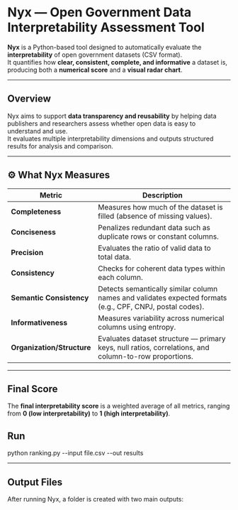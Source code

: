# Nyx — Open Government Data Interpretability Assessment Tool

**Nyx** is a Python-based tool designed to automatically evaluate the **interpretability** of open government datasets (CSV format).  
It quantifies how **clear, consistent, complete, and informative** a dataset is, producing both a **numerical score** and a **visual radar chart**.

---

## Overview

Nyx aims to support **data transparency and reusability** by helping data publishers and researchers assess whether open data is easy to understand and use.  
It evaluates multiple interpretability dimensions and outputs structured results for analysis and comparison.

---

## ⚙️ What Nyx Measures

| Metric | Description |
|---------|--------------|
| **Completeness** | Measures how much of the dataset is filled (absence of missing values). |
| **Conciseness** | Penalizes redundant data such as duplicate rows or constant columns. |
| **Precision** | Evaluates the ratio of valid data to total data. |
| **Consistency** | Checks for coherent data types within each column. |
| **Semantic Consistency** | Detects semantically similar column names and validates expected formats (e.g., CPF, CNPJ, postal codes). |
| **Informativeness** | Measures variability across numerical columns using entropy. |
| **Organization/Structure** | Evaluates dataset structure — primary keys, null ratios, correlations, and column-to-row proportions. |

---

## Final Score

The **final interpretability score** is a weighted average of all metrics, ranging from **0 (low interpretability)** to **1 (high interpretability)**.

## Run

python ranking.py --input file.csv --out results

---

## Output Files

After running Nyx, a folder is created with two main outputs:

